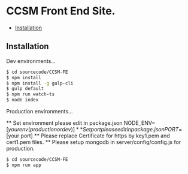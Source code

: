 # CCSM Front End Site.

- [Installation](#installation)

## Installation

Dev environments...

```sh
$ cd sourcecode/CCSM-FE
$ npm install
$ npm install -g gulp-cli
$ gulp default
$ npm run watch-ts
$ node index
```

Production environments...

** Set environment please edit in package.json NODE_ENV=$[your env (production or dev)] 
** Set port please edit in package.json PORT=$[your port]
** Please replace Certificate for https by key1.pem and cert1.pem files.
** Please setup mongodb in server/config/config.js for production.

```sh
$ cd sourcecode/CCSM-FE
$ npm run app
```



